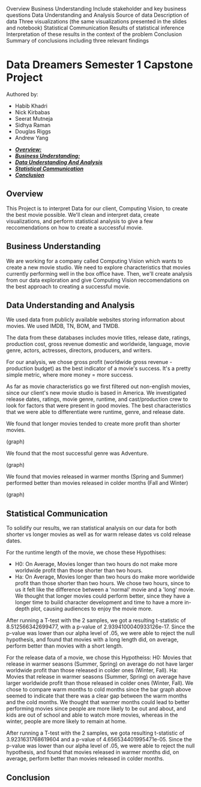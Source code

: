 Overview
Business Understanding
Include stakeholder and key business questions
Data Understanding and Analysis
Source of data
Description of data
Three visualizations (the same visualizations presented in the slides and notebook)
Statistical Communication
Results of statistical inference
Interpretation of these results in the context of the problem
Conclusion
Summary of conclusions including three relevant findings

# Data Dreamers Semester 1 Capstone Project
Authored by:
- Habib Khadri
- Nick Kirbabas
- Seerat Mutneja
- Sidhya Raman
- Douglas Riggs
- Andrew Yang


* [***Overview:***](#overview)
* [***Business Understanding:***](#business-understanding)
* [***Data Understanding And Analysis***](#data-understanding-and-analysis)
* [***Statistical Communication***](#statistical-communication)
* [***Conclusion***](#conclusion)

## Overview
This Project is to interpret Data for our client, Computing Vision, to create the best movie possible. We'll clean and interpret data, create visualizations, and perform statistical analysis to give a few reccomendations on how to create a successful movie.

## Business Understanding

We are working for a company called Computing Vision which wants to create a new movie studio. We need to explore characteristics that movies currently performing well in the box office have. Then, we'll create analysis from our data exploration and give Computing Vision reccomendations on the best approach to creating a successful movie.

## Data Understanding and Analysis

We used data from publicly available websites storing information about movies. We used IMDB, TN, BOM, and TMDB.

The data from these databases includes movie titles, release date, ratings, production cost, gross revenue domestic and worldwide, language, movie genre, actors, actresses, directors, producers, and writers.

For our analysis, we chose gross profit (worldwide gross revenue - production budget) as the best indicator of a movie's success. It's a pretty simple metric, where more money = more success.

As far as movie characteristics go we first filtered out non-english movies, since our client's new movie studio is based in America. We investigated release dates, ratings, movie genre, runtime, and cast/production crew to look for factors that were present in good movies. The best characteristics that we were able to differentiate were runtime, genre, and release date.

We found that longer movies tended to create more profit than shorter movies.

(graph)

We found that the most successful genre was Adventure.

(graph)

We found that movies released in warmer months (Spring and Summer) performed better than movies released in colder months (Fall and Winter)

(graph)

## Statistical Communication
To solidify our results, we ran statistical analysis on our data for both shorter vs longer movies as well as for warm release dates vs cold release dates.

For the runtime length of the movie, we chose these Hypothises:
- H0: On Average, Movies longer than two hours do not make more worldwide profit than those shorter than two hours.
- Ha: On Average, Movies longer than two hours do make more worldwide profit than those shorter than two hours.
We chose two hours, since to us it felt like the difference between a 'normal' movie and a 'long' movie. We thought that longer movies could perform better, since they have a longer time to build character development and time to have a more in-depth plot, causing audiences to enjoy the movie more.

After running a T-test with the 2 samples, we got a resulting t-statistic of 8.512566342699477, with a p-value of 2.9394100040933126e-17. Since the p-value was lower than our alpha level of .05, we were able to reject the null hypothesis, and found that movies with a long length did, on average, perform better than movies with a short length.

For the release data of a movie, we chose this Hypotheiss:
H0: Movies that release in warmer seasons (Summer, Spring) on average do not have larger worldwide profit than those released in colder ones (Winter, Fall).
Ha: Movies that release in warmer seasons (Summer, Spring) on average have larger worldwide profit than those released in colder ones (Winter, Fall).
We chose to compare warm months to cold months since the bar graph above seemed to indicate that there was a clear gap between the warm months and the cold months. We thought that warmer months could lead to better performing movies since people are more likely to be out and about, and kids are out of school and able to watch more movies, whereas in the winter, people are more likely to remain at home.

After running a T-test with the 2 samples, we gota  resulting t-statistic of 3.9231631768619604 and a p-value of 4.656534401995471e-05. Since the p-value was lower than our alpha level of .05, we were able to reject the null hypothesis, and found that movies released in warmer months did, on average, perform better than movies released in colder months.

## Conclusion
